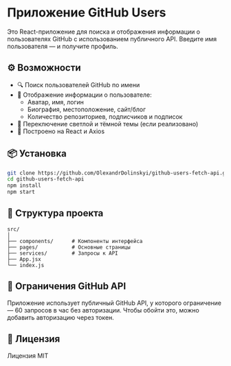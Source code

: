 # Приложение GitHub Users 

Это React-приложение для поиска и отображения информации о пользователях GitHub с использованием публичного API. Введите имя пользователя — и получите профиль.

## ⚙️ Возможности

- 🔍 Поиск пользователей GitHub по имени
- 👤 Отображение информации о пользователе:
  - Аватар, имя, логин
  - Биография, местоположение, сайт/блог
  - Количество репозиториев, подписчиков и подписок
- 🌙 Переключение светлой и тёмной темы (если реализовано)
- 🚀 Построено на React и Axios 

## 📦 Установка

```bash
git clone https://github.com/OlexandrDolinskyi/github-users-fetch-api.git
cd github-users-fetch-api
npm install
npm start
````

## 📁 Структура проекта

```
src/
│
├── components/      # Компоненты интерфейса
├── pages/           # Основные страницы
├── services/        # Запросы к API
├── App.jsx
└── index.js
```

## 🔐 Ограничения GitHub API

Приложение использует публичный GitHub API, у которого ограничение — 60 запросов в час без авторизации. Чтобы обойти это, можно добавить авторизацию через токен.

## 📜 Лицензия

Лицензия MIT
